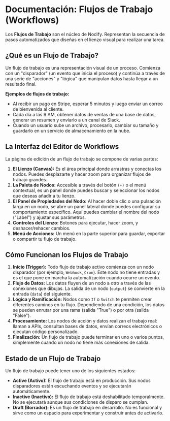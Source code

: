# Documentación: Flujos de Trabajo (Workflows)

Los **Flujos de Trabajo** son el núcleo de Nodify. Representan la secuencia de pasos automatizados que diseñas en el lienzo visual para realizar una tarea.

## ¿Qué es un Flujo de Trabajo?

Un flujo de trabajo es una representación visual de un proceso. Comienza con un "disparador" (un evento que inicia el proceso) y continúa a través de una serie de "acciones" y "lógica" que manipulan datos hasta llegar a un resultado final.

**Ejemplos de flujos de trabajo:**
*   Al recibir un pago en Stripe, esperar 5 minutos y luego enviar un correo de bienvenida al cliente.
*   Cada día a las 9 AM, obtener datos de ventas de una base de datos, generar un resumen y enviarlo a un canal de Slack.
*   Cuando un usuario sube un archivo, procesarlo, cambiar su tamaño y guardarlo en un servicio de almacenamiento en la nube.

## La Interfaz del Editor de Workflows

La página de edición de un flujo de trabajo se compone de varias partes:

1.  **El Lienzo (Canvas):** Es el área principal donde arrastras y conectas los nodos. Puedes desplazarte y hacer zoom para organizar flujos de trabajo grandes.
2.  **La Paleta de Nodos:** Accesible a través del botón `(+)` o el menú contextual, es un panel donde puedes buscar y seleccionar los nodos que deseas añadir a tu lienzo.
3.  **El Panel de Propiedades del Nodo:** Al hacer doble clic o una pulsación larga en un nodo, se abre un panel lateral donde puedes configurar su comportamiento específico. Aquí puedes cambiar el nombre del nodo ("Label") y ajustar sus parámetros.
4.  **Controles del Lienzo:** Botones para ejecutar, hacer zoom, y deshacer/rehacer cambios.
5.  **Menú de Acciones:** Un menú en la parte superior para guardar, exportar o compartir tu flujo de trabajo.

## Cómo Funcionan los Flujos de Trabajo

1.  **Inicio (Trigger):** Todo flujo de trabajo activo comienza con un nodo disparador (por ejemplo, `Webhook`, `Cron`). Este nodo no tiene entradas y es el que pone en marcha la automatización cuando ocurre un evento.
2.  **Flujo de Datos:** Los datos fluyen de un nodo a otro a través de las conexiones que dibujas. La salida de un nodo (`output`) se convierte en la entrada (`data`) del siguiente.
3.  **Lógica y Ramificación:** Nodos como `If` o `Switch` te permiten crear diferentes caminos en tu flujo. Dependiendo de una condición, los datos se pueden enrutar por una rama (salida "True") o por otra (salida "False").
4.  **Procesamiento:** Los nodos de acción y datos realizan el trabajo real: llaman a APIs, consultan bases de datos, envían correos electrónicos o ejecutan código personalizado.
5.  **Finalización:** Un flujo de trabajo puede terminar en uno o varios puntos, simplemente cuando un nodo no tiene más conexiones de salida.

## Estado de un Flujo de Trabajo

Un flujo de trabajo puede tener uno de los siguientes estados:

*   **Active (Activo):** El flujo de trabajo está en producción. Sus nodos disparadores están escuchando eventos y se ejecutarán automáticamente.
*   **Inactive (Inactivo):** El flujo de trabajo está deshabilitado temporalmente. No se ejecutará aunque sus condiciones de disparo se cumplan.
*   **Draft (Borrador):** Es un flujo de trabajo en desarrollo. No es funcional y sirve como un espacio para experimentar y construir antes de activarlo.
